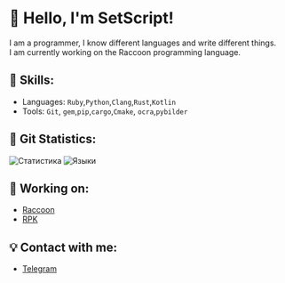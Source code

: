 # 👋 Hello, I'm SetScript!
I am a programmer, I know different languages and write different things.<br>I am currently working on the Raccoon programming language.
## 🦷 Skills:
- Languages: `Ruby`,`Python`,`Clang`,`Rust`,`Kotlin`
- Tools: `Git`, `gem`,`pip`,`cargo`,`Cmake`, `ocra`,`pybilder`
## 🧸 Git Statistics:
![Статистика](https://github-readme-stats.vercel.app/api?username=SetScript&&show_icons=true&theme=radical)
![Языки](https://github-readme-stats.vercel.app/api/top-langs/?username=SetScript&&layout=compact&theme=radical)

## 🎩 Working on:
- [Raccoon](https://github.com/rcsource/raccoon)
- [RPK](https://github.com/rcsource/raccoon)

## 💡 Contact with me:
- [Telegram](https://t.me/setscript)
